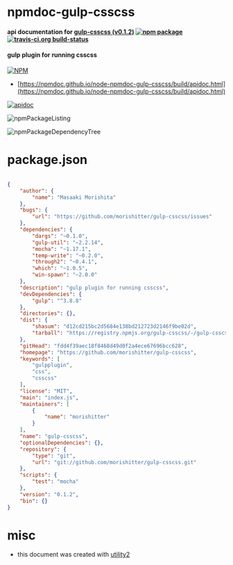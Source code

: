 # npmdoc-gulp-csscss

#### api documentation for  [gulp-csscss (v0.1.2)](https://github.com/morishitter/gulp-csscss)  [![npm package](https://img.shields.io/npm/v/npmdoc-gulp-csscss.svg?style=flat-square)](https://www.npmjs.org/package/npmdoc-gulp-csscss) [![travis-ci.org build-status](https://api.travis-ci.org/npmdoc/node-npmdoc-gulp-csscss.svg)](https://travis-ci.org/npmdoc/node-npmdoc-gulp-csscss)

#### gulp plugin for running csscss

[![NPM](https://nodei.co/npm/gulp-csscss.png?downloads=true&downloadRank=true&stars=true)](https://www.npmjs.com/package/gulp-csscss)

- [https://npmdoc.github.io/node-npmdoc-gulp-csscss/build/apidoc.html](https://npmdoc.github.io/node-npmdoc-gulp-csscss/build/apidoc.html)

[![apidoc](https://npmdoc.github.io/node-npmdoc-gulp-csscss/build/screenCapture.buildCi.browser.%252Ftmp%252Fbuild%252Fapidoc.html.png)](https://npmdoc.github.io/node-npmdoc-gulp-csscss/build/apidoc.html)

![npmPackageListing](https://npmdoc.github.io/node-npmdoc-gulp-csscss/build/screenCapture.npmPackageListing.svg)

![npmPackageDependencyTree](https://npmdoc.github.io/node-npmdoc-gulp-csscss/build/screenCapture.npmPackageDependencyTree.svg)



# package.json

```json

{
    "author": {
        "name": "Masaaki Morishita"
    },
    "bugs": {
        "url": "https://github.com/morishitter/gulp-csscss/issues"
    },
    "dependencies": {
        "dargs": "~0.1.0",
        "gulp-util": "~2.2.14",
        "mocha": "~1.17.1",
        "temp-write": "~0.2.0",
        "through2": "~0.4.1",
        "which": "~1.0.5",
        "win-spawn": "~2.0.0"
    },
    "description": "gulp plugin for running csscss",
    "devDependencies": {
        "gulp": "^3.8.8"
    },
    "directories": {},
    "dist": {
        "shasum": "d12cd215bc2d5684e138bd212723d2146f9be02d",
        "tarball": "https://registry.npmjs.org/gulp-csscss/-/gulp-csscss-0.1.2.tgz"
    },
    "gitHead": "fdd4f39aec18f8468d49d0f2a4ece67696bcc628",
    "homepage": "https://github.com/morishitter/gulp-csscss",
    "keywords": [
        "gulpplugin",
        "css",
        "csscss"
    ],
    "license": "MIT",
    "main": "index.js",
    "maintainers": [
        {
            "name": "morishitter"
        }
    ],
    "name": "gulp-csscss",
    "optionalDependencies": {},
    "repository": {
        "type": "git",
        "url": "git://github.com/morishitter/gulp-csscss.git"
    },
    "scripts": {
        "test": "mocha"
    },
    "version": "0.1.2",
    "bin": {}
}
```



# misc
- this document was created with [utility2](https://github.com/kaizhu256/node-utility2)
